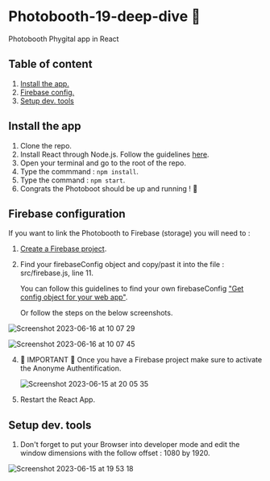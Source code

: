# Photobooth-19-deep-dive 📸
Photobooth Phygital app in React

## Table of content 

1. [ Install the app. ](#install)
2. [ Firebase config. ](#firebase)
3. [ Setup dev. tools ](#dev)

<a name="install"></a>
## Install the app

1. Clone the repo.
2. Install React through Node.js. Follow the guidelines [here](https://react.dev/learn/start-a-new-react-project).
3. Open your terminal and go to the root of the repo.
4. Type the commmand : `npm install`.
5. Type the command : `npm start`.
6. Congrats the Photoboot should be up and running ! 🥳

<a name="firebase"></a>
## Firebase configuration

If you want to link the Photobooth to Firebase (storage) you will need to : 

1. [Create a Firebase project](https://firebase.google.com/).
2. Find your firebaseConfig object and copy/past it into the file : src/firebase.js, line 11.
   
   You can follow this guidelines to find your own firebaseConfig ["Get config object for your web app"](https://support.google.com/firebase/answer/7015592?hl=en#web&zippy=%2Cin-this-article).

   Or follow the steps on the below screenshots.

![Screenshot 2023-06-16 at 10 07 29](https://github.com/lvanbei/photohooth-19-deep-dive/assets/38706595/5cc963bd-c21e-47a9-b95c-0c203061d892)

![Screenshot 2023-06-16 at 10 07 45](https://github.com/lvanbei/photohooth-19-deep-dive/assets/38706595/25719a14-c6c0-4885-b0ee-a3a6954b47ab)

   
 
4. 🚨 IMPORTANT 🚨 Once you have a Firebase project make sure to activate the Anonyme Authentification.

   ![Screenshot 2023-06-15 at 20 05 35](https://github.com/lvanbei/photohooth-19-deep-dive/assets/38706595/5a5f0984-ca62-422d-a755-22e70a535d7d)
5. Restart the React App.

<a name="dev"></a>
## Setup dev. tools

1. Don't forget to put your Browser into developer mode and edit the window dimensions with the follow offset : 1080 by 1920.

![Screenshot 2023-06-15 at 19 53 18](https://github.com/lvanbei/photohooth-19-deep-dive/assets/38706595/b4082f2a-6216-44d4-a2f9-277e08a752a6)
